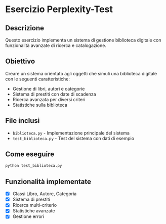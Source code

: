 # Esercizio Perplexity-Test

## Descrizione
Questo esercizio implementa un sistema di gestione biblioteca digitale con funzionalità avanzate di ricerca e catalogazione.

## Obiettivo
Creare un sistema orientato agli oggetti che simuli una biblioteca digitale con le seguenti caratteristiche:
- Gestione di libri, autori e categorie
- Sistema di prestiti con date di scadenza
- Ricerca avanzata per diversi criteri
- Statistiche sulla biblioteca

## File inclusi
- `biblioteca.py` - Implementazione principale del sistema
- `test_biblioteca.py` - Test del sistema con dati di esempio

## Come eseguire
```bash
python test_biblioteca.py
```

## Funzionalità implementate
- [x] Classi Libro, Autore, Categoria
- [x] Sistema di prestiti
- [x] Ricerca multi-criterio
- [x] Statistiche avanzate
- [x] Gestione errori
